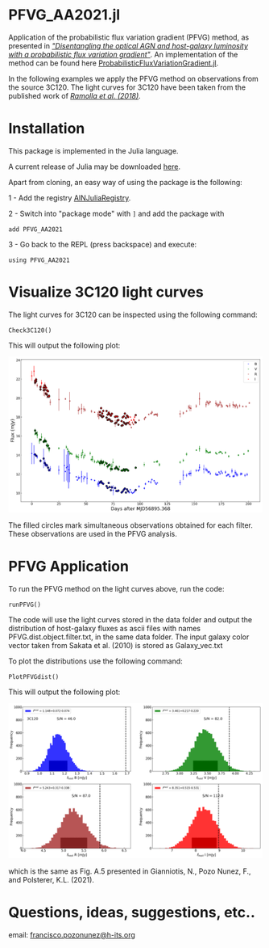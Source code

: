 # PFVG_AA2021.jl

Application of the probabilistic flux variation gradient (PFVG) method, as presented
in [*"Disentangling the optical AGN and host-galaxy luminosity with a probabilistic flux variation gradient"*](https://doi.org/10.1051/0004-6361/202141710). An implementation of the method can be found here [ProbabilisticFluxVariationGradient.jl](https://github.com/HITS-AIN/ProbabilisticFluxVariationGradient.jl).

In the following examples we apply the PFVG method on observations from the source
3C120. The light curves for 3C120 have been taken from the published work of [*Ramolla et al. (2018)*](https://www.aanda.org/articles/aa/pdf/2018/12/aa32081-17.pdf).


# Installation
This package is implemented in the Julia language. 

A current release of Julia may be downloaded [here](https://julialang.org/).

Apart from cloning, an easy way of using the package is the following:

1 - Add the registry [AINJuliaRegistry](https://github.com/HITS-AIN/AINJuliaRegistry).

2 - Switch into "package mode" with ```]``` and add the package with
```
add PFVG_AA2021
```
3 - Go back to the REPL (press backspace) and execute:
```
using PFVG_AA2021
```

# Visualize 3C120 light curves

The light curves for 3C120 can be inspected using the following command:

```
Check3C120()
```

This will output the following plot:

![](src/plots/lcs.png)

The filled circles mark simultaneous observations obtained for each filter. These observations are used in the
PFVG analysis.

# PFVG Application

To run the PFVG method on the light curves above, run the code:

```
runPFVG()
```

The code will use the light curves stored in the data folder and output the distribution
of host-galaxy fluxes as ascii files with names PFVG.dist.object.filter.txt, in the same data folder.
The input galaxy color vector taken from Sakata et al. (2010) is stored as Galaxy_vec.txt

To plot the distributions use the following command:

```
PlotPFVGdist()
```

This will output the following plot:

![](src/plots/pfvgdist.png)

which is the same as Fig. A.5 presented in Gianniotis, N., Pozo Nunez, F., and Polsterer, K.L. (2021).

# Questions, ideas, suggestions, etc..

email: francisco.pozonunez@h-its.org
